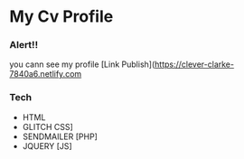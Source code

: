 # My Cv Profile



### Alert!!

you cann see my profile [Link Publish](https://clever-clarke-7840a6.netlify.com



### Tech

 - HTML
 - GLITCH CSS]
 - SENDMAILER [PHP]
 - JQUERY [JS]
